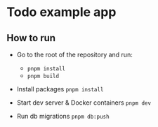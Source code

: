 # Todo example app

## How to run

- Go to the root of the repository and run:

  - `pnpm install`
  - `pnpm build`

- Install packages
  `pnpm install`

- Start dev server & Docker containers
  `pnpm dev`

- Run db migrations
  `pnpm db:push`
